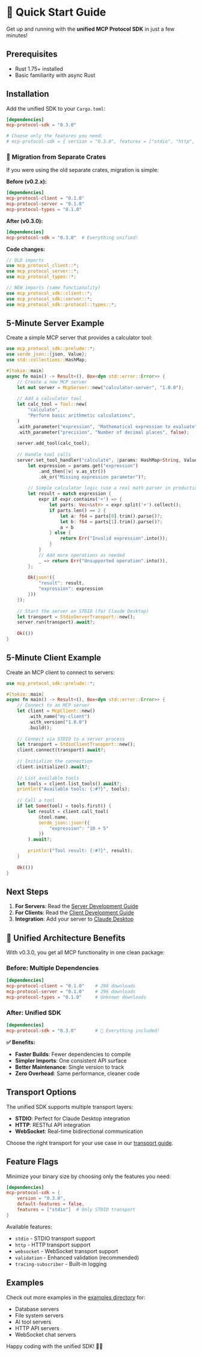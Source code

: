# 🚀 Quick Start Guide

Get up and running with the **unified MCP Protocol SDK** in just a few minutes!

## Prerequisites

- Rust 1.75+ installed
- Basic familiarity with async Rust

## Installation

Add the unified SDK to your `Cargo.toml`:

```toml
[dependencies]
mcp-protocol-sdk = "0.3.0"

# Choose only the features you need:
# mcp-protocol-sdk = { version = "0.3.0", features = ["stdio", "http", "websocket"] }
```

### 🎉 Migration from Separate Crates

If you were using the old separate crates, migration is simple:

**Before (v0.2.x):**
```toml
[dependencies]
mcp-protocol-client = "0.1.0"
mcp-protocol-server = "0.1.0" 
mcp-protocol-types = "0.1.0"
```

**After (v0.3.0):**
```toml
[dependencies] 
mcp-protocol-sdk = "0.3.0"  # Everything unified!
```

**Code changes:**
```rust
// OLD imports
use mcp_protocol_client::*;
use mcp_protocol_server::*;
use mcp_protocol_types::*;

// NEW imports (same functionality)
use mcp_protocol_sdk::client::*;
use mcp_protocol_sdk::server::*;
use mcp_protocol_sdk::protocol::types::*;
```

## 5-Minute Server Example

Create a simple MCP server that provides a calculator tool:

```rust
use mcp_protocol_sdk::prelude::*;
use serde_json::{json, Value};
use std::collections::HashMap;

#[tokio::main]
async fn main() -> Result<(), Box<dyn std::error::Error>> {
    // Create a new MCP server
    let mut server = McpServer::new("calculator-server", "1.0.0");
    
    // Add a calculator tool
    let calc_tool = Tool::new(
        "calculate",
        "Perform basic arithmetic calculations",
    )
    .with_parameter("expression", "Mathematical expression to evaluate", true)
    .with_parameter("precision", "Number of decimal places", false);
    
    server.add_tool(calc_tool);
    
    // Handle tool calls
    server.set_tool_handler("calculate", |params: HashMap<String, Value>| async move {
        let expression = params.get("expression")
            .and_then(|v| v.as_str())
            .ok_or("Missing expression parameter")?;
            
        // Simple calculator logic (use a real math parser in production)
        let result = match expression {
            expr if expr.contains('+') => {
                let parts: Vec<&str> = expr.split('+').collect();
                if parts.len() == 2 {
                    let a: f64 = parts[0].trim().parse()?;
                    let b: f64 = parts[1].trim().parse()?;
                    a + b
                } else {
                    return Err("Invalid expression".into());
                }
            }
            // Add more operations as needed
            _ => return Err("Unsupported operation".into()),
        };
        
        Ok(json!({
            "result": result,
            "expression": expression
        }))
    });
    
    // Start the server on STDIO (for Claude Desktop)
    let transport = StdioServerTransport::new();
    server.run(transport).await?;
    
    Ok(())
}
```

## 5-Minute Client Example

Create an MCP client to connect to servers:

```rust
use mcp_protocol_sdk::prelude::*;

#[tokio::main]
async fn main() -> Result<(), Box<dyn std::error::Error>> {
    // Connect to an MCP server
    let client = McpClient::new()
        .with_name("my-client")
        .with_version("1.0.0")
        .build();
    
    // Connect via STDIO to a server process
    let transport = StdioClientTransport::new();
    client.connect(transport).await?;
    
    // Initialize the connection
    client.initialize().await?;
    
    // List available tools
    let tools = client.list_tools().await?;
    println!("Available tools: {:#?}", tools);
    
    // Call a tool
    if let Some(tool) = tools.first() {
        let result = client.call_tool(
            &tool.name,
            serde_json::json!({
                "expression": "10 + 5"
            })
        ).await?;
        
        println!("Tool result: {:#?}", result);
    }
    
    Ok(())
}
```

## Next Steps

1. **For Servers**: Read the [Server Development Guide](./servers/README.md)
2. **For Clients**: Read the [Client Development Guide](./clients/README.md)
3. **Integration**: Add your server to [Claude Desktop](./integrations/claude-desktop.md)

## 🎉 Unified Architecture Benefits

With v0.3.0, you get all MCP functionality in one clean package:

### **Before: Multiple Dependencies**
```toml
[dependencies]
mcp-protocol-client = "0.1.0"    # 298 downloads
mcp-protocol-server = "0.1.0"    # 296 downloads  
mcp-protocol-types = "0.1.0"     # Unknown downloads
```

### **After: Unified SDK**
```toml
[dependencies]
mcp-protocol-sdk = "0.3.0"       # 🎯 Everything included!
```

**✅ Benefits:**
- **Faster Builds**: Fewer dependencies to compile
- **Simpler Imports**: One consistent API surface
- **Better Maintenance**: Single version to track
- **Zero Overhead**: Same performance, cleaner code

## Transport Options

The unified SDK supports multiple transport layers:

- **STDIO**: Perfect for Claude Desktop integration
- **HTTP**: RESTful API integration  
- **WebSocket**: Real-time bidirectional communication

Choose the right transport for your use case in our [transport guide](./servers/transports.md).

## Feature Flags

Minimize your binary size by choosing only the features you need:

```toml
[dependencies]
mcp-protocol-sdk = { 
    version = "0.3.0", 
    default-features = false,
    features = ["stdio"]  # Only STDIO transport
}
```

Available features:
- `stdio` - STDIO transport support
- `http` - HTTP transport support
- `websocket` - WebSocket transport support
- `validation` - Enhanced validation (recommended)
- `tracing-subscriber` - Built-in logging

## Examples

Check out more examples in the [examples directory](../examples/) for:
- Database servers
- File system servers  
- AI tool servers
- HTTP API servers
- WebSocket chat servers

Happy coding with the unified SDK! 🦀✨
